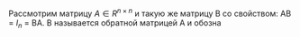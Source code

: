 Рассмотрим матрицу $A \in{R^{n\times n}}$ и такую же матрицу B со свойством: AB = $I_n$ = BA. B называется обратной матрицей A и обозна